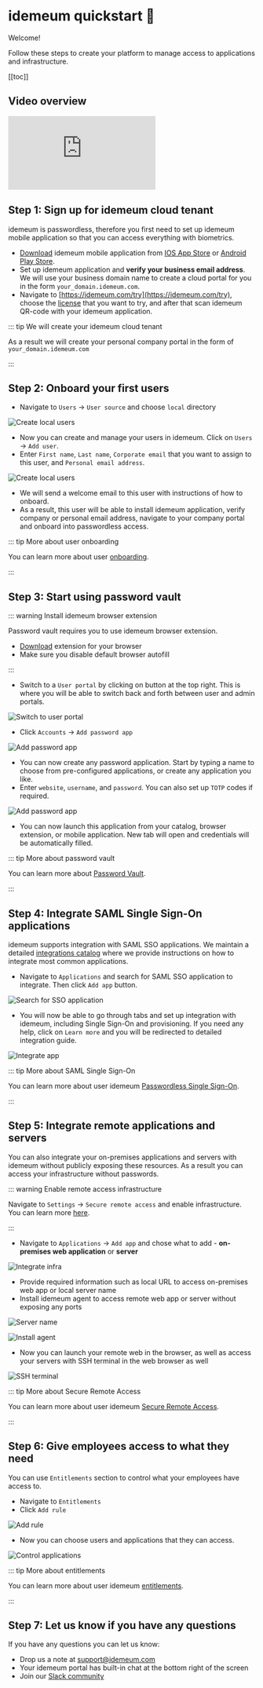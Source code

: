 # idemeum quickstart :rocket:
Welcome!

Follow these steps to create your platform to manage access to applications and infrastructure.

[[toc]]

## Video overview

<div class='embed-container'><iframe src='https://www.youtube.com/embed/GZQsWGMz_x8' frameborder='0' allowfullscreen></iframe></div>

## Step 1: Sign up for idemeum cloud tenant
idemeum is passwordless, therefore you first need to set up idemeum mobile application so that you can access everything with biometrics.

* [Download](./downloads) idemeum mobile application from [IOS App Store](https://apps.apple.com/us/app/idemeum/id1552180449) or [Android Play Store](https://play.google.com/store/apps/details?id=com.idemeum.dvmi).
* Set up idemeum application and **verify your business email address**. We will use your business domain name to create a cloud portal for you in the form `your_domain.idemeum.com`.
* Navigate to [https://idemeum.com/try](https://idemeum.com/try), choose the [license](https://idemeum.com/pricing) that you want to try, and after that scan idemeum QR-code with your idemeum application.

::: tip We will create your idemeum cloud tenant

As a result we will create your personal company portal in the form of `your_domain.idemeum.com`

:::

## Step 2: Onboard your first users

* Navigate to `Users` -> `User source` and choose `local` directory

![Create local users](./quickstart/local-users.png)

* Now you can create and manage your users in idemeum. Click on `Users` -> `Add user`.
* Enter `First name`, `Last name`, `Corporate email` that you want to assign to this user, and `Personal email address`.

![Create local users](./quickstart/create-user.png)

* We will send a welcome email to this user with instructions of how to onboard.
* As a result, this user will be able to install idemeum application, verify company or personal email address, navigate to your company portal and onboard into passwordless access. 

::: tip More about user onboarding

You can learn more about user [onboarding](./employee-onboarding.html). 

:::

## Step 3: Start using password vault

::: warning Install idemeum browser extension

Password vault requires you to use idemeum browser extension. 

* [Download](./downloads) extension for your browser
* Make sure you disable default browser autofill

:::

* Switch to a `User portal` by clicking on button at the top right. This is where you will be able to switch back and forth between user and admin portals.

![Switch to user portal](./quickstart/switch-user-portal.png)

* Click `Accounts` -> `Add password app`

![Add password app](./quickstart/add-password-app.png)

* You can now create any password application. Start by typing a name to choose from pre-configured applications, or create any application you like.
* Enter `website`, `username`, and `password`. You can also set up `TOTP` codes if required.

![Add password app](./quickstart/create-password.png)

* You can now launch this application from your catalog, browser extension, or mobile application. New tab will open and credentials will be automatically filled. 

::: tip More about password vault

You can learn more about [Password Vault](./password-vault-overview.html). 

:::

## Step 4: Integrate SAML Single Sign-On applications
idemeum supports integration with SAML SSO applications. We maintain a detailed [integrations catalog](https://integrations.idemeum.com) where we provide instructions on how to integrate most common applications.

* Navigate to `Applications` and search for SAML SSO application to integrate. Then click `Add app` button.

![Search for SSO application](./quickstart/search-app.png)

* You will now be able to go through tabs and set up integration with idemeum, including Single Sign-On and provisioning. If you need any help, click on `Learn more` and you will be redirected to detailed integration guide.

![Integrate app](./quickstart/integrate-app.png)

::: tip More about SAML Single Sign-On

You can learn more about user idemeum [Passwordless Single Sign-On](./passwordless-single-sign-on-overview.html). 

:::

## Step 5: Integrate remote applications and servers
You can also integrate your on-premises applications and servers with idemeum without publicly exposing these resources. As a result you can access your infrastructure without passwords. 

::: warning Enable remote access infrastructure

Navigate to `Settings` -> `Secure remote access` and enable infrastructure. You can learn more [here](./remote-access/enable-remote-access.html). 

:::

* Navigate to `Applications` -> `Add app` and chose what to add - **on-premises web application** or **server**

![Integrate infra](./quickstart/app-server.png)

* Provide required information such as local URL to access on-premises web app or local server name
* Install idemeum agent to access remote web app or server without exposing any ports

![Server name](./quickstart/server-name.png)

![Install agent](./quickstart/install-agent.png)

* Now you can launch your remote web in the browser, as well as access your servers with SSH terminal in the web browser as well

![SSH terminal](./quickstart/ssh-terminal.png)

::: tip More about Secure Remote Access

You can learn more about user idemeum [Secure Remote Access](./remote-access/secure-remote-access-overview.html). 

:::

## Step 6: Give employees access to what they need
You can use `Entitlements` section to control what your employees have access to. 

* Navigate to `Entitlements`
* Click `Add rule`

![Add rule](./quickstart/add-rule.png)

* Now you can choose users and applications that they can access.

![Control applications](./quickstart/control-apps.png)

::: tip More about entitlements

You can learn more about user idemeum [entitlements](./application-entitlements.html). 

:::

## Step 7: Let us know if you have any questions

If you have any questions you can let us know:

* Drop us a note at [support@idemeum.com](mailto:support@idemeum.come)
* Your idemeum portal has built-in chat at the bottom right of the screen
* Join our [Slack community](https://join.slack.com/t/idemeum-community/shared_invite/zt-npfwnoud-hOjc6rbmZmdTAY3xE3i5FA)


